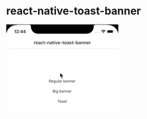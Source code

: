 # react-native-toast-banner

<img src="https://github.com/benevbright/react-native-toast-banner/blob/master/docs/demo.gif?raw=true">
